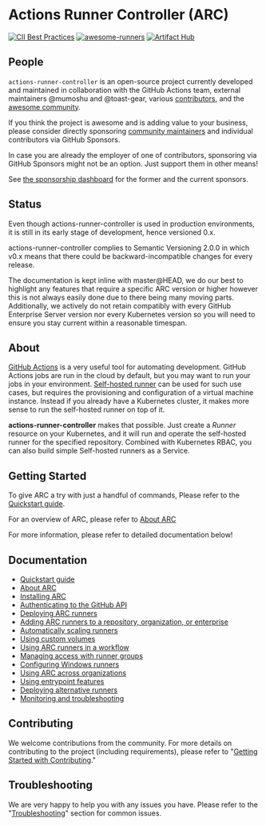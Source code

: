 # Actions Runner Controller (ARC)

[![CII Best Practices](https://bestpractices.coreinfrastructure.org/projects/6061/badge)](https://bestpractices.coreinfrastructure.org/projects/6061)
[![awesome-runners](https://img.shields.io/badge/listed%20on-awesome--runners-blue.svg)](https://github.com/jonico/awesome-runners)
[![Artifact Hub](https://img.shields.io/endpoint?url=https://artifacthub.io/badge/repository/actions-runner-controller)](https://artifacthub.io/packages/search?repo=actions-runner-controller)

## People

`actions-runner-controller` is an open-source project currently developed and maintained in collaboration with the GitHub Actions team, external maintainers @mumoshu and @toast-gear, various [contributors](https://github.com/actions/actions-runner-controller/graphs/contributors), and the [awesome community](https://github.com/actions/actions-runner-controller/discussions).

If you think the project is awesome and is adding value to your business, please consider directly sponsoring [community maintainers](https://github.com/sponsors/actions-runner-controller) and individual contributors via GitHub Sponsors.

In case you are already the employer of one of contributors, sponsoring via GitHub Sponsors might not be an option. Just support them in other means!


See [the sponsorship dashboard](https://github.com/sponsors/actions-runner-controller) for the former and the current sponsors.

## Status

Even though actions-runner-controller is used in production environments, it is still in its early stage of development, hence versioned 0.x.

actions-runner-controller complies to Semantic Versioning 2.0.0 in which v0.x means that there could be backward-incompatible changes for every release.

The documentation is kept inline with master@HEAD, we do our best to highlight any features that require a specific ARC version or higher however this is not always easily done due to there being many moving parts. Additionally, we actively do not retain compatibly with every GitHub Enterprise Server version nor every Kubernetes version so you will need to ensure you stay current within a reasonable timespan.

## About

[GitHub Actions](https://github.com/features/actions) is a very useful tool for automating development. GitHub Actions jobs are run in the cloud by default, but you may want to run your jobs in your environment. [Self-hosted runner](https://github.com/actions/runner) can be used for such use cases, but requires the provisioning and configuration of a virtual machine instance. Instead if you already have a Kubernetes cluster, it makes more sense to run the self-hosted runner on top of it.

**actions-runner-controller** makes that possible. Just create a *Runner* resource on your Kubernetes, and it will run and operate the self-hosted runner for the specified repository. Combined with Kubernetes RBAC, you can also build simple Self-hosted runners as a Service.

## Getting Started
To give ARC a try with just a handful of commands, Please refer to the [Quickstart guide](/docs/quickstart.md). 

For an overview of ARC, please refer to [About ARC](https://github.com/actions/actions-runner-controller/blob/master/docs/about-arc.md)

For more information, please refer to detailed documentation below!

## Documentation

- [Quickstart guide](/docs/quickstart.md)
- [About ARC](/docs/about-arc.md)
- [Installing ARC](/docs/installing-arc.md)
- [Authenticating to the GitHub API](/docs/authenticating-to-the-github-api.md)
- [Deploying ARC runners](/docs/deploying-arc-runners.md)
- [Adding ARC runners to a repository, organization, or enterprise](/docs/choosing-runner-destination.md)
- [Automatically scaling runners](/docs/automatically-scaling-runners.md)
- [Using custom volumes](/docs/using-custom-volumes.md)
- [Using ARC runners in a workflow](/docs/using-arc-runners-in-a-workflow.md)
- [Managing access with runner groups](/docs/managing-access-with-runner-groups.md)
- [Configuring Windows runners](/docs/configuring-windows-runners.md)
- [Using ARC across organizations](/docs/using-arc-across-organizations.md)
- [Using entrypoint features](/docs/using-entrypoint-features.md)
- [Deploying alternative runners](/docs/deploying-alternative-runners.md)
- [Monitoring and troubleshooting](/docs/monitoring-and-troubleshooting.md)

## Contributing

We welcome contributions from the community. For more details on contributing to the project (including requirements), please refer to "[Getting Started with Contributing](https://github.com/actions/actions-runner-controller/blob/master/CONTRIBUTING.md)."

## Troubleshooting

We are very happy to help you with any issues you have. Please refer to the "[Troubleshooting](https://github.com/actions/actions-runner-controller/blob/master/TROUBLESHOOTING.md)" section for common issues.
